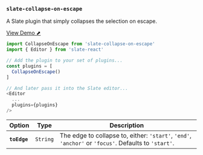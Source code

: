 
### `slate-collapse-on-escape`

A Slate plugin that simply collapses the selection on escape.

[View Demo ⬈](https://ianstormtaylor.github.io/slate-plugins/#/slate-collapse-on-escape)

```js
import CollapseOnEscape from 'slate-collapse-on-escape'
import { Editor } from 'slate-react'

// Add the plugin to your set of plugins...
const plugins = [
  CollapseOnEscape()
]

// And later pass it into the Slate editor...
<Editor
  ...
  plugins={plugins}
/>
```

Option | Type | Description
--- | --- | ---
**`toEdge`** | `String` | The edge to collapse to, either: `'start'`, `'end'`, `'anchor'` or `'focus'`. Defaults to `'start'`.
